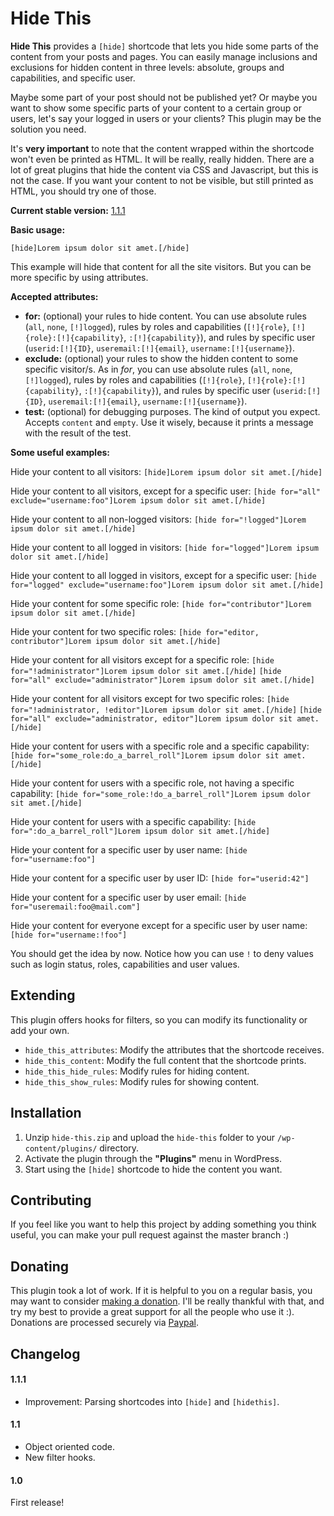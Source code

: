 # Hide This

**Hide This** provides a `[hide]` shortcode that lets you hide some parts of the content from your posts and pages. You can easily manage inclusions and exclusions for hidden content in three levels: absolute, groups and capabilities, and specific user.

Maybe some part of your post should not be published yet? Or maybe you want to show some specific parts of your content to a certain group or users, let's say your logged in users or your clients? This plugin may be the solution you need.

It's **very important** to note that the content wrapped within the shortcode won't even be printed as HTML. It will be really, really hidden. There are a lot of great plugins that hide the content via CSS and Javascript, but this is not the case. If you want your content to not be visible, but still printed as HTML, you should try one of those.

**Current stable version:** [1.1.1](http://github.com/andrezrv/hide-this/tree/1.1.1)

**Basic usage:**

`[hide]Lorem ipsum dolor sit amet.[/hide]`

This example will hide that content for all the site visitors. But you can be more specific by using attributes.

**Accepted attributes:**

*	**for:** (optional) your rules to hide content. You can use absolute rules (`all`, `none`, `[!]logged`), rules by roles and capabilities (`[!]{role}`, `[!]{role}:[!]{capability}`, `:[!]{capability}`), and rules by specific user (`userid:[!]{ID}`, `useremail:[!]{email}`, `username:[!]{username}`).
*	**exclude:** (optional) your rules to show the hidden content to some specific visitor/s. As in *for*, you can use absolute rules (`all`, `none`, `[!]logged`), rules by roles and capabilities (`[!]{role}`, `[!]{role}:[!]{capability}`, `:[!]{capability}`), and rules by specific user (`userid:[!]{ID}`, `useremail:[!]{email}`, `username:[!]{username}`).
*	**test:** (optional) for debugging purposes. The kind of output you expect. Accepts `content` and `empty`. Use it wisely, because it prints a message with the result of the test.

**Some useful examples:**

Hide your content to all visitors:
`[hide]Lorem ipsum dolor sit amet.[/hide]`

Hide your content to all visitors, except for a specific user:
`[hide for="all" exclude="username:foo"]Lorem ipsum dolor sit amet.[/hide]`

Hide your content to all non-logged visitors:
`[hide for="!logged"]Lorem ipsum dolor sit amet.[/hide]`

Hide your content to all logged in visitors:
`[hide for="logged"]Lorem ipsum dolor sit amet.[/hide]`

Hide your content to all logged in visitors, except for a specific user:
`[hide for="logged" exclude="username:foo"]Lorem ipsum dolor sit amet.[/hide]`

Hide your content for some specific role:
`[hide for="contributor"]Lorem ipsum dolor sit amet.[/hide]`

Hide your content for two specific roles:
`[hide for="editor, contributor"]Lorem ipsum dolor sit amet.[/hide]`

Hide your content for all visitors except for a specific role:
`[hide for="!administrator"]Lorem ipsum dolor sit amet.[/hide]`
`[hide for="all" exclude="administrator"]Lorem ipsum dolor sit amet.[/hide]`

Hide your content for all visitors except for two specific roles:
`[hide for="!administrator, !editor"]Lorem ipsum dolor sit amet.[/hide]`
`[hide for="all" exclude="administrator, editor"]Lorem ipsum dolor sit amet.[/hide]`

Hide your content for users with a specific role and a specific capability:
`[hide for="some_role:do_a_barrel_roll"]Lorem ipsum dolor sit amet.[/hide]`

Hide your content for users with a specific role, not having a specific capability:
`[hide for="some_role:!do_a_barrel_roll"]Lorem ipsum dolor sit amet.[/hide]`

Hide your content for users with a specific capability:
`[hide for=":do_a_barrel_roll"]Lorem ipsum dolor sit amet.[/hide]`

Hide your content for a specific user by user name:
`[hide for="username:foo"]`

Hide your content for a specific user by user ID:
`[hide for="userid:42"]`

Hide your content for a specific user by user email:
`[hide for="useremail:foo@mail.com"]`

Hide your content for everyone except for a specific user by user name:
`[hide for="username:!foo"]`

You should get the idea by now. Notice how you can use `!` to deny values such as login status, roles, capabilities and user values.

## Extending

This plugin offers hooks for filters, so you can modify its functionality or add your own.

* `hide_this_attributes`: Modify the attributes that the shortcode receives. 
* `hide_this_content`: Modify the full content that the shortcode prints.
* `hide_this_hide_rules`: Modify rules for hiding content.
* `hide_this_show_rules`: Modify rules for showing content.

## Installation

1. Unzip `hide-this.zip` and upload the `hide-this` folder to your `/wp-content/plugins/` directory.
2. Activate the plugin through the **"Plugins"** menu in WordPress.
3. Start using the `[hide]` shortcode to hide the content you want.

## Contributing
If you feel like you want to help this project by adding something you think useful, you can make your pull request against the master branch :)

## Donating

This plugin took a lot of work. If it is helpful to you on a regular basis, you may want to consider [making a donation](https://www.paypal.com/cgi-bin/webscr?cmd=_s-xclick&hosted_button_id=B7XQG5ZA36UZ4). I'll be really thankful with that, and try my best to provide a great support for all the people who use it :). Donations are processed securely via [Paypal](https://www.paypal.com/cgi-bin/webscr?cmd=_s-xclick&hosted_button_id=B7XQG5ZA36UZ4).

## Changelog

#### 1.1.1
* Improvement: Parsing shortcodes into `[hide]` and  `[hidethis]`.

#### 1.1
* Object oriented code.
* New filter hooks.

#### 1.0
First release!
